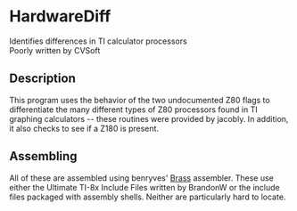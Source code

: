 # HardwareDiff
Identifies differences in TI calculator processors  
Poorly written by CVSoft

## Description
This program uses the behavior of the two undocumented Z80 flags to differentiate the many different types of Z80 processors found in TI graphing calculators -- these routines were provided by jacobly. In addition, it also checks to see if a Z180 is present.

## Assembling
All of these are assembled using benryves' [Brass](http://www.benryves.com/products/brass) assembler. These use either the Ultimate TI-8x Include Files written by BrandonW or the include files packaged with assembly shells. Neither are particularly hard to locate. 
